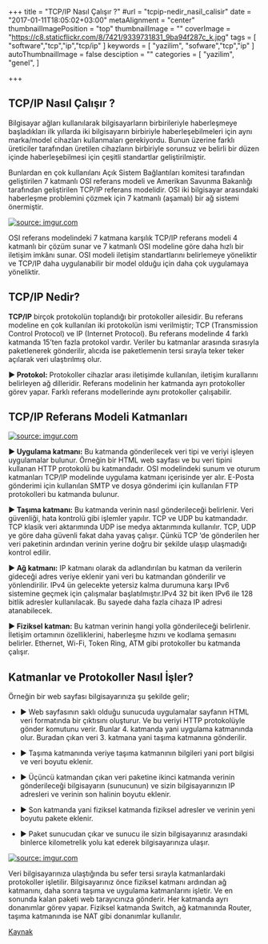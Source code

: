 +++
title = "TCP/IP Nasıl Çalışır ?"
#url = "tcpip-nedir_nasil_calisir"
date = "2017-01-11T18:05:02+03:00"
metaAlignment = "center"
thumbnailImagePosition = "top"
thumbnailImage = ""
coverImage = "https://c8.staticflickr.com/8/7421/9339731831_9ba94f287c_k.jpg"
tags = [
  "software","tcp","ip","tcp/ip"
]
keywords = [
  "yazilim",
  "sofware","tcp","ip"
]
autoThumbnailImage = false
desciption = ""
categories = [
  "yazilim",
  "genel",
]

+++

## TCP/IP Nasıl Çalışır ?

Bilgisayar ağları kullanılarak bilgisayarların birbirileriyle haberleşmeye başladıkları ilk yıllarda iki bilgisayarın birbiriyle haberleşebilmeleri için aynı marka/model cihazları kullanmaları gerekiyordu. Bunun üzerine farklı üreticiler tarafından üretilen cihazların birbiriyle sorunsuz ve belirli bir düzen içinde haberleşebilmesi için çeşitli standartlar geliştirilmiştir.

Bunlardan en çok kullanılanı Açık Sistem Bağlantıları komitesi tarafından geliştirilen 7 katmanlı OSI referans modeli ve Amerikan Savunma Bakanlığı tarafından geliştirilen TCP/IP referans modelidir. OSI iki bilgisayar arasındaki haberleşme problemini çözmek için 7 katmanlı (aşamalı) bir ağ sistemi önermiştir.

<a href="http://imgur.com/TVlx38I"><img src="http://i.imgur.com/TVlx38I.gif" title="source: imgur.com" /></a>

OSI referans modelindeki 7 katmana karşılık TCP/IP referans modeli 4 katmanlı bir çözüm sunar ve 7 katmanlı OSI modeline göre daha hızlı bir iletişim imkânı sunar. OSI modeli iletişim standartlarını belirlemeye yöneliktir ve TCP/IP daha uygulanabilir bir model olduğu için daha çok uygulamaya yöneliktir.

## TCP/IP Nedir?

**TCP/IP** birçok protokolün toplandığı bir protokoller ailesidir. Bu referans modeline en çok kullanılan iki protokolün ismi verilmiştir; TCP (Transmission Control Protocol) ve IP (Internet Protocol). Bu referans modelinde 4 farklı katmanda 15’ten fazla protokol vardır. Veriler bu katmanlar arasında sırasıyla paketlenerek gönderilir, alıcıda ise paketlemenin tersi sırayla teker teker açılarak veri ulaştırılmış olur.

**► Protokol:** Protokoller cihazlar arası iletişimde kullanılan, iletişim kurallarını belirleyen ağ dilleridir. Referans modelinin her katmanda ayrı protokoller görev yapar. Farklı referans modellerinde aynı protokoller çalışabilir.

## TCP/IP Referans Modeli Katmanları

<a href="http://imgur.com/vXJSOn0"><img src="http://i.imgur.com/vXJSOn0.jpg" title="source: imgur.com" /></a>

**► Uygulama katmanı:** Bu katmanda gönderilecek veri tipi ve veriyi işleyen uygulamalar bulunur. Örneğin bir HTML web sayfası ve bu veri tipini kullanan HTTP protokolü bu katmandadır. OSI modelindeki sunum ve oturum katmanları TCP/IP modelinde uygulama katmanı içerisinde yer alır. E-Posta gönderimi için kullanılan SMTP ve dosya gönderimi için kullanılan FTP protokolleri bu katmanda bulunur.

**► Taşıma katmanı:** Bu katmanda verinin nasıl gönderileceği belirlenir. Veri güvenliği, hata kontrolü gibi işlemler yapılır. TCP ve UDP bu katmandadır. TCP klasik veri aktarımında UDP ise medya aktarımında kullanılır. TCP, UDP ye göre daha güvenli fakat daha yavaş çalışır. Çünkü TCP ‘de gönderilen her veri paketinin ardından verinin yerine doğru bir şekilde ulaşıp ulaşmadığı kontrol edilir.

**► Ağ katmanı:** IP katmanı olarak da adlandırılan bu katman da verilerin gideceği adres veriye eklenir yani veri bu katmandan gönderilir ve yönlendirilir. IPv4 ün gelecekte yetersiz kalma durumuna karşı IPv6 sistemine geçmek için çalışmalar başlatılmıştır.IPv4 32 bit iken IPv6 ile 128 bitlik adresler kullanılacak. Bu sayede daha fazla cihaza IP adresi atanabilecek.

**► Fiziksel katman:** Bu katman verinin hangi yolla gönderileceği belirlenir. İletişim ortamının özelliklerini, haberleşme hızını ve kodlama şemasını belirler. Ethernet, Wi-Fi, Token Ring, ATM gibi protokoller bu katmanda çalışır.

## Katmanlar ve Protokoller Nasıl İşler?

Örneğin bir web sayfası bilgisayarınıza şu şekilde gelir;

- ► Web sayfasının saklı olduğu sunucuda uygulamalar sayfanın HTML veri formatında bir çıktısını oluşturur. Ve bu veriyi HTTP protokolüyle gönder komutunu verir. Bunlar 4. katmanda yani uygulama katmanında olur. Buradan çıkan veri 3. katmana yani taşıma katmanına gönderilir.

- ► Taşıma katmanında veriye taşıma katmanının bilgileri yani port bilgisi ve veri boyutu eklenir.

- ► Üçüncü katmandan çıkan veri paketine ikinci katmanda verinin gönderileceği bilgisayarın (sunucunun) ve sizin bilgisayarınızın IP adresleri ve verinin son halinin boyutu eklenir.

- ► Son katmanda yani fiziksel katmanda fiziksel adresler ve verinin yeni boyutu pakete eklenir.

- ► Paket sunucudan çıkar ve sunucu ile sizin bilgisayarınız arasındaki binlerce kilometrelik yolu kat ederek bilgisayarınıza ulaşır.

<a href="http://imgur.com/rQQwnvv"><img src="http://i.imgur.com/rQQwnvv.png" title="source: imgur.com" /></a>

Veri bilgisayarınıza ulaştığında bu sefer tersi sırayla katmanlardaki protokoller işletilir. Bilgisayarınız önce fiziksel katmanı ardından ağ katmanını, daha sonra taşıma ve uygulama katmanlarını işletir. Ve en sonunda kalan paketi web tarayıcınıza gönderir. Her katmanda ayrı donanımlar görev yapar. Fiziksel katmanda Switch, ağ katmanında Router, taşıma katmanında ise NAT gibi donanımlar kullanılır.

[Kaynak](http://www.elektrikport.com/teknik-kutuphane/tcpip-nasil-calisir/9004)
